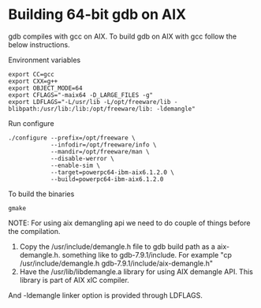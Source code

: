 Building 64-bit gdb on AIX
==========================

gdb compiles with gcc on AIX. 
To build gdb on AIX with gcc follow the below instructions.


Environment variables

    export CC=gcc
    export CXX=g++
    export OBJECT_MODE=64
    export CFLAGS="-maix64 -D_LARGE_FILES -g"
    export LDFLAGS="-L/usr/lib -L/opt/freeware/lib -blibpath:/usr/lib:/lib:/opt/freeware/lib: -ldemangle" 

Run configure

    ./configure --prefix=/opt/freeware \
                --infodir=/opt/freeware/info \
                --mandir=/opt/freeware/man \
                --disable-werror \
                --enable-sim \
                --target=powerpc64-ibm-aix6.1.2.0 \
                --build=powerpc64-ibm-aix6.1.2.0

To build the binaries

    gmake

NOTE: For using aix demangling api we need to do couple of things before the compilation.

1. Copy the /usr/include/demangle.h file to gdb build path as a aix-demangle.h. something like to gdb-7.9.1/include.
   For example "cp /usr/include/demangle.h gdb-7.9.1/include/aix-demangle.h"
2. Have the /usr/lib/libdemangle.a library for using AIX demangle API.
   This library is part of AIX xlC compiler.

And -ldemangle linker option is provided through LDFLAGS.
